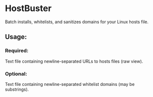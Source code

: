 # HostBuster
Batch installs, whitelists, and sanitizes domains for your Linux hosts file.

## Usage:
### Required:
Text file containing newline-separated URLs to hosts files (raw view).
### Optional:
Text file containing newline-separated whitelist domains (may be substrings).

